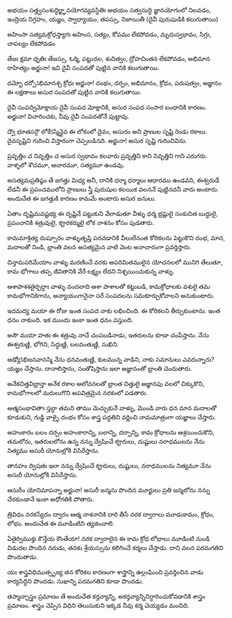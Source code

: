 అభయం సత్త్వసంశుద్ధిర్జ్ఞానయోగవ్యవస్థితిః
అభయం సత్వసుద్ధి జ్ఞానయోగంలో నిలవడం, ఇంద్రియ నిగ్రహం, యజ్ఞం, స్వాధ్యాయం, తపస్సు, నిజాయితీ (దైవీ పురుషుడికి కలుగుతాయి) 

అహింసా సత్యమక్రోధస్త్యాగః
అహింస, సత్యం, కోపము లేకపోవడం, మృదుస్వభావం, సిగ్గు, చాపల్యం లేకపోవడం

తేజః క్షమా ధృతిః
తేజస్సు, ఓర్మి, పట్టుదల, శుచిత్వం, ద్రోహచింతన లేకపోవడం, అభిమాన రాహిత్యం అర్జునా! ఇవి దైవీ సంపదతో పుట్టిన వానికి కలుగుతాయి.

దమ్భో దర్పోऽభిమానశ్చ క్రోధః
అర్జునా! దంభం, దర్పం, అభిమానం, క్రోధం, పరుషత్వం, అజ్ఞానం ఈ లక్షణాలు అసుర సంపదతో పుట్టిన వానికి కలుగుతాయి.

దైవీ సంపద్విమోక్షాయ
దైవీ సంపద మోక్షానికి, అసుర సంపద సంసార బంధానికి కారణం. అర్జునా! విచారించకు, నీవు దైవీ సంపదతోనే పుట్టావు.

ద్వౌ భూతసర్గౌ లోకేऽస్మిన్దైవ
ఈ లోకంలో దైవం, అసురం అని ప్రాణుల సృష్టి రెండు రకాలు. దైవసృష్టిని గురించి విస్తారంగా చెప్పబడినది. అర్జునా! అసుర సృష్టి గురించివిను.

ప్రవృత్తిం చ నివృత్తిం చ
అసుర స్వభావం కలవారు ప్రవృత్తిని కాని నివృత్తిని గాని ఎరుగరు. వాళ్ళలో శౌచమూ, ఆచారమూ, సత్యమూ ఉండవు.

అసత్యమప్రతిష్ఠం తే
జగత్తు మిధ్య అనీ, దానికి ధర్మా ధర్మాలు ఆధారము ఉండవని, ఈశ్వరుడే లేడనీ ఈ ప్రపంచములోని ప్రాణులు స్త్రీ పురుషుల కలయిక వలననే పుట్టినదనీ వారు అంటారు. అందుచేత ఈ జగత్తుకి కారణం కామమే అంటారు అసుర జనులు.

ఏతాం దృష్టిమవష్టభ్య
ఈ దృష్టినే పట్టుకుని వేలాడుతూ వీళ్ళు ధర్మ భ్రష్టులై సంకుచిత బుద్ధులై, ప్రపంచానికి శత్రువులై, కౄరకర్ములై లోక నాశనం కోసం పుడతారు.

కామమాశ్రిత్య దుష్పూరం
వాళ్ళుతృప్తి పరచడానికి వీలులేనంత కోరికలను పెట్టుకొని దంభ, మాన, మదాలతో నిండి, భ్రాంతి వలన అసత్యమైన వాటి వెంట అనాచారంగా ప్రవర్తిస్తారు.

చిన్తామపరిమేయాం
వాళ్ళు మరణించే వరకు అపరిమితములైన యోచనలలో మునిగి తేలుతూ, కామ భోగాలు తప్ప జీవితానికి వేరే లక్ష్యం లేదని నిశ్ఛయించుకున్న వాళ్ళు.

ఆశాపాశశతైర్బద్ధాః
వాళ్ళు వందలాది ఆశా పాశాలతో కట్టుబడి, కామక్రోధాలకు వశులై తమ కామభోగానికిగాను, అన్యాయంగానైనా సరే సంపదలను సమకూర్చుకోవాలని అనుకుంటారు.

ఇదమద్య మయా
ఈ రోజు ఇంత సంపద నాకు లభించింది. ఈ కోరికలని తీర్చుకుంటాను. ఇంత ధనం నాకుంది. ఇక ముందు ఇంకా ఇంత ధనం వస్తుంది.

అసౌ మయా హతః
ఈ శత్రువు నాచే చంపబడినాడు, ఇతరులను కూడా చంపేస్తాను. నేను ఈశ్వరుణ్ణి, భోగిని, సిద్ధుణ్ణి, బలవంతుణ్ణి, సుఖిని.

ఆఢ్యోऽభిజనవానస్మి
నేను ధనవంతుణ్ణి, కులమున్న వాడిని, నాకు సమానులు ఎవరున్నారు?యజ్ఞం చేస్తాను. దానాలిస్తాను, సంతోషిస్తాను ఇలా అజ్ఞానంతో భ్రాంతి చెందుతారు.

అనేకచిత్తవిభ్రాన్తా
అనేక రకాల ఆలోచనలతో భ్రాంత చిత్తులై అజ్ఞానపు వలలో చిక్కుకొని, కామభోగాలలో మరులుగొని అపవిత్రమైన నరకంలో పడతారు.

ఆత్మసంభావితాః స్తబ్ధా
తమని తాము మెచ్చుకునే వాళ్ళు, మొండి వారు ధన మాన మదాలతో కూడుకుని, గుడ్డి వాళ్ళై దంభం కోసం శాస్త్ర పద్ధతిని వర్ణించి నామమాత్రంగా యజ్ఞాలు చేస్తారు.

అహంకారం బలం దర్పం
అహంకారాన్ని, బలాన్ని, దర్పాన్ని, కామ క్రోధాలను ఆశ్రయించుకొని, తమలోను, ఇతరులలోను ఉన్న నన్ను ద్వేషించే కౄరులు, దుష్టులు నరాధములను నేను నిత్యము అసురీ యోనుల్లోకి విసిరేస్తాను.

తానహం ద్విషతః
ఇలా నన్ను ద్వేషించే కౄరులు, దుష్టులు, నరాధములను నిత్యమూ నేను అసురీ యోనుల్లోకి విసిరేస్తాను.

ఆసురీం యోనిమాపన్నా
అర్జునా! అసురీ జన్మను పొందిన మూర్ఖులు ప్రతి జన్మలోను నన్ను చేరకుండానే ఇంకా అధోగతికి పోతారు.

త్రివిధం నరకస్యేదం ద్వారం
ఆత్మ నాశనానికి దారి తీసే నరక ద్వారాలు మూడుకామం, క్రోధం, లోభం. అందుచేత ఈ మూడింటిని త్యజించాలి.

ఏతైర్విముక్తః కౌన్తేయ
కౌంతేయా! నరక ద్వారాలైన ఈ కామ క్రోధ లోభాలు మూడింటి నుండి విడుదల పొందిన నరుడు, తనకు శ్రేయస్సును కలిగించే కర్మలు చేస్తాడు. దాని వలన పరమగతిని పొందుతాడు.

యః శాస్త్రవిధిముత్సృజ్య
తన కోరికల కారణంగా శాస్త్రాన్ని ఉల్లంఘించి ప్రవర్తించిన వాడు కార్యసిద్ధిని పొందడు. సుఖాన్ని పరమగతిని కూడా పొందడు.

తస్మాచ్ఛాస్త్రం ప్రమాణం తే
అందుచేత కర్తవ్యాన్ని, అకర్తవ్యాన్నినిర్ధారించుకోవడానికి శాస్త్రం ప్రమాణం. శాస్త్రం చెప్పిన విధిని తెలుసుకుని ఇక్కడ నీవు కర్మ చెయ్యడం మంచిది.